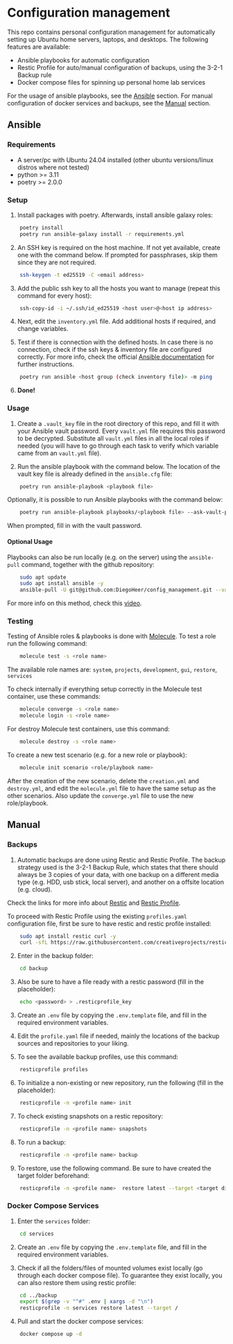 # Configuration management

This repo contains personal configuration management for automatically setting up Ubuntu home servers, laptops, and desktops. The following features are available:

- Ansible playbooks for automatic configuration
- Restic Profile for auto/manual configuration of backups, using the 3-2-1 Backup rule
- Docker compose files for spinning up personal home lab services

For the usage of ansible playbooks, see the [Ansible](#ansible) section. For manual configuration of docker services and backups, see the [Manual](#manual) section.

## Ansible

### Requirements

- A server/pc with Ubuntu 24.04 installed (other ubuntu versions/linux distros where not tested)
- python >= 3.11
- poetry >= 2.0.0

### Setup

1. Install packages with poetry. Afterwards, install ansible galaxy roles:

```bash
    poetry install
    poetry run ansible-galaxy install -r requirements.yml
```

2. An SSH key is required on the host machine. If not yet available, create one with the command below. If prompted for passphrases, skip them since they are not required.

```bash
    ssh-keygen -t ed25519 -C <email address>
```

3. Add the public ssh key to all the hosts you want to manage (repeat this command for every host):

```bash
    ssh-copy-id -i ~/.ssh/id_ed25519 <host user>@<host ip address>
```

4. Next, edit the `inventory.yml` file. Add additional hosts if required, and change variables.

5. Test if there is connection with the defined hosts. In case there is no connection, check if the ssh keys & inventory file are configured correctly. For more info, check the official [Ansible documentation](https://docs.ansible.com/ansible/latest/getting_started/index.html) for further instructions.

```bash
    poetry run ansible <host group (check inventory file)> -m ping
```
6. **Done!**

### Usage

1. Create a `.vault_key` file in the root directory of this repo, and fill it with your Ansible vault password. Every `vault.yml` file requires this password to be decrypted. Substitute all `vault.yml` files in all the local roles if needed (you will have to go through each task to verify which variable came from an `vault.yml` file).

2. Run the ansible playbook with the command below. The location of the vault key file is already defined in the `ansible.cfg` file:

```bash
    poetry run ansible-playbook <playbook file>
```

Optionally, it is possible to run Ansible playbooks with the command below:

```bash
    poetry run ansible-playbook playbooks/<playbook file> --ask-vault-pass
```
When prompted, fill in with the vault password.

#### Optional Usage

Playbooks can also be run locally (e.g. on the server) using the `ansible-pull` command, together with the github repository:

```bash
    sudo apt update
    sudo apt install ansible -y
    ansible-pull -U git@github.com:DiegoHeer/config_management.git --vault-password-file .vault_key --ask-become-pass
```
For more info on this method, check this [video](https://www.youtube.com/watch?v=sn1HQq_GFNE&t=1715s).

### Testing

Testing of Ansible roles & playbooks is done with [Molecule](https://ansible.readthedocs.io/projects/molecule/).
To test a role run the following command:

```bash
    molecule test -s <role name>
```
The available role names are: `system`, `projects`, `development`, `gui`, `restore`, `services`

To check internally if everything setup correctly in the Molecule test container, use these commands:

```bash
    molecule converge -s <role name>
    molecule login -s <role name>
```

For destroy Molecule test containers, use this command:

```bash
    molecule destroy -s <role name>
```

To create a new test scenario (e.g. for a new role or playbook):

```bash
    molecule init scenario <role/playbook name>
```

After the creation of the new scenario, delete the `creation.yml` and `destroy.yml`,
and edit the `molecule.yml` file to have the same setup as the other scenarios.
Also update the `converge.yml` file to use the new role/playbook.


## Manual

### Backups

1. Automatic backups are done using Restic and Restic Profile. The backup strategy used is the 3-2-1 Backup Rule, which states that there should always be 3 copies of your data, with one backup on a different media type (e.g. HDD, usb stick, local server), and another on a offsite location (e.g. cloud).

Check the links for more info about [Restic](https://restic.net) and [Restic Profile](https://creativeprojects.github.io/resticprofile/index.html).

To proceed with Restic Profile using the existing `profiles.yaml` configuration file, first be sure to have restic and restic profile installed:

```bash
    sudo apt install restic curl -y
    curl -sfL https://raw.githubusercontent.com/creativeprojects/resticprofile/master/install.sh | sh
```

2. Enter in the backup folder:

```bash
    cd backup
```

3. Also be sure to have a file ready with a restic password (fill in the placeholder):

```bash
    echo <password> > .resticprofile_key
```

3. Create an `.env` file by copying the `.env.template` file, and fill in the required environment variables.

4. Edit the `profile.yaml` file if needed, mainly the locations of the backup sources and repositories to your liking.

5. To see the available backup profiles, use this command:

```bash
    resticprofile profiles
```

6. To initialize a non-existing or new repository, run the following (fill in the placeholder):

```bash
    resticprofile -n <profile name> init
```

7. To check existing snapshots on a restic repository:

```bash
    resticprofile -n <profile name> snapshots
```

8. To run a backup:

```bash
    resticprofile -n <profile name> backup
```

9. To restore, use the following command. Be sure to have created the target folder beforehand:

```bash
    resticprofile -n <profile name>  restore latest --target <target directory>
```

### Docker Compose Services

1. Enter the `services` folder:

```bash
    cd services
```

2. Create an `.env` file by copying the `.env.template` file, and fill in the required environment variables.

3. Check if all the folders/files of mounted volumes exist locally (go through each docker compose file). To guarantee they exist locally, you can also restore them using restic profile:

```bash
    cd ../backup
    export $(grep -v "^#" .env | xargs -d "\n")
    resticprofile -n services restore latest --target /
```

4. Pull and start the docker compose services:

```bash
    docker compose up -d
```
